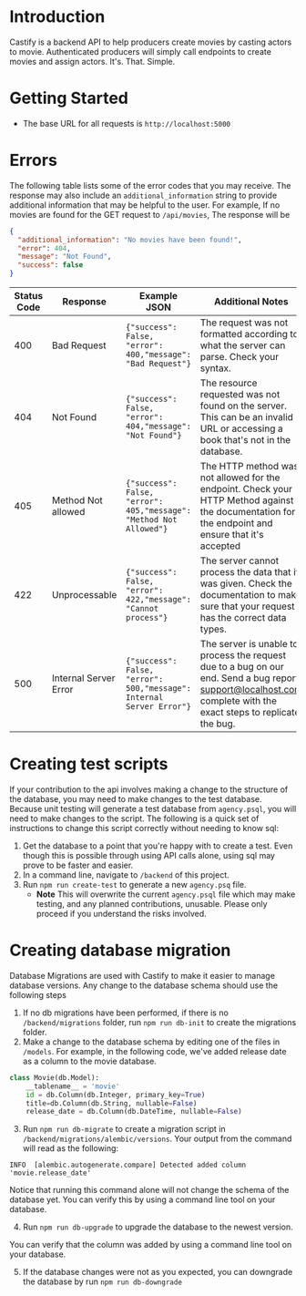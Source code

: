 # Introduction

Castify is a backend API to help producers create movies by casting actors to movie. Authenticated producers will simply call endpoints to create movies and assign actors. It's. That. Simple.

# Getting Started 

* The base URL for all requests is `http://localhost:5000`

# Errors

The following table lists some of the error codes that you may receive. The response may also include an `additional_information` string to provide additional information that may be helpful to the user. For example, If no movies are found for the GET request to `/api/movies`, The response will be 

```json
{
  "additional_information": "No movies have been found!", 
  "error": 404, 
  "message": "Not Found", 
  "success": false
}
```

| Status Code | Response | Example JSON | Additional Notes
|---|---|---|---|
| 400 | Bad Request | `{"success": False, "error": 400,"message": "Bad Request"}` | The request was not formatted according to what the server can parse. Check your syntax. |
| 404 | Not Found | `{"success": False, "error": 404,"message": "Not Found"}` | The resource requested was not found on the server. This can be an invalid URL or accessing a book that's not in the database. |
| 405 | Method Not allowed | `{"success": False, "error": 405,"message": "Method Not Allowed"}` | The HTTP method was not allowed for the endpoint. Check your HTTP Method against the documentation for the endpoint and ensure that it's accepted
| 422 | Unprocessable | `{"success": False, "error": 422,"message": "Cannot process"}` | The server cannot process the data that it was given. Check the documentation to make sure that your request has the correct data types. |
| 500 | Internal Server Error | `{"success": False, "error": 500,"message": Internal Server Error"}` | The server is unable to process the request due to a bug on our end. Send a bug report support@localhost.com complete with the exact steps to replicate the bug. |

# Creating test scripts

If your contribution to the api involves making a change to the structure of the database, you may need to make changes to the test database. Because unit testing will generate a test database from `agency.psql`, you will need to make changes to the script. The following is a quick set of instructions to change this script correctly without needing to know sql:

1. Get the database to a point that you're happy with to create a test. Even though this is possible through using API calls alone, using sql may prove to be faster and easier.
2. In a command line, navigate to `/backend` of this project.
3. Run `npm run create-test` to generate a new `agency.psq` file.
    * **Note** This will overwrite the current `agency.psql` file which may make testing, and any planned contributions, unusable. Please only proceed if you understand the risks involved.

# Creating database migration

Database Migrations are used with Castify to make it easier to manage database versions. Any change to the database schema should use the following steps

1. If no db migrations have been performed, if there is no `/backend/migrations` folder, run `npm run db-init` to create the migrations folder.
2. Make a change to the database schema by editing one of the files in `/models`. For example, in the following code, we've added release date as a column to the movie database.

```py
class Movie(db.Model):
    __tablename__ = 'movie'
    id = db.Column(db.Integer, primary_key=True)
    title=db.Column(db.String, nullable=False)
    release_date = db.Column(db.DateTime, nullable=False)
```

3. Run `npm run db-migrate` to create a migration script in `/backend/migrations/alembic/versions`. Your output from the command will read as the following:

```
INFO  [alembic.autogenerate.compare] Detected added column 'movie.release_date'
```

Notice that running this command alone will not change the schema of the database yet. You can verify this by using a command line tool on your database.

4. Run `npm run db-upgrade` to upgrade the database to the newest version.

You can verify that the column was added by using a command line tool on your database.

5. If the database changes were not as you expected, you can downgrade the database by run `npm run db-downgrade`


